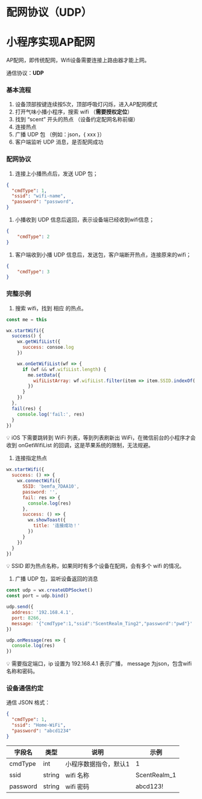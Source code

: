 # 配网协议（UDP）

# 小程序实现AP配网

AP配网，即传统配网，Wifi设备需要连接上路由器才能上网。

通信协议：**UDP**

### 基本流程

1. 设备顶部按键连续按5次，顶部呼吸灯闪烁，进入AP配网模式
2. 打开气味小播小程序，搜索 wifi （**需要授权定位**）
3. 找到 “scent” 开头的热点 （设备约定配网名称前缀）
4. 连接热点
5. 广播 UDP 包 （例如：json，{ xxx }）
6. 客户端监听 UDP 消息，是否配网成功

### 配网协议

1. 连接上小播热点后，发送 UDP 包；

```json
{
  "cmdType": 1,
  "ssid": "wifi-name",
  "password": "password",
}
```

1. 小播收到 UDP 信息后返回，表示设备端已经收到wifi信息；

```json
{
	"cmdType": 2
}
```

1. 客户端收到小播 UDP 信息后，发送包，客户端断开热点，连接原来的wifi；

```json
{
	"cmdType": 3
}
```

### 完整示例

1. 搜索 wifi，找到 相应 的热点。

```jsx
const me = this

wx.startWifi({
  success() {
    wx.getWifiList({
      success: consoe.log
    })

    wx.onGetWifiList(wf => {
      if (wf && wf.wifiList.length) {
        me.setData({
          wifiListArray: wf.wifiList.filter(item => item.SSID.indexOf('scent') >= 0)
        })
      }
    })
  },
  fail(res) {
    console.log('fail:', res)
  }
})
```

💡  iOS 下需要跳转到 WiFi 列表，等到列表刷新出 WiFi，在微信前台的小程序才会收到 onGetWifiList 的回调，这是苹果系统的限制，无法规避。

1. 连接指定热点

```jsx
wx.startWifi({
  success: () => {
    wx.connectWifi({
      SSID: 'bemfa_7DAA10',
      password: '',
      fail: res => {
        console.log(res)
      },
      success: () => {
        wx.showToast({
          title: '连接成功！'
        })
      }
    })
  }
})
```

💡  SSID 即为热点名称，如果同时有多个设备在配网，会有多个 wifi 的情况。

1. 广播 UDP 包，监听设备返回的消息

```jsx
const udp = wx.createUDPSocket()
const port = udp.bind()

udp.send({
  address: '192.168.4.1',
  port: 8266,
  message: '{"cmdType":1,"ssid":"ScentRealm_Ting2","password":"pwd"}'
})

udp.onMessage(res => {
  console.log(res)
})
```

💡  需要指定端口，ip 设置为 192.168.4.1 表示广播， message 为json，包含wifi名称和密码。

### 设备通信约定

通信 JSON 格式：

```json
{
  "cmdType": 1,
  "ssid": "Home-WiFi",
  "password": "abcd1234"
}
```

| 字段名 | 类型 | 说明 | 示例 |
| --- | --- | --- | --- |
| cmdType | int | 小程序数据指令，默认1 | 1 |
| ssid | string | wifi 名称 | ScentRealm_1 |
| password | string | wifi 密码 | abcd123! |
